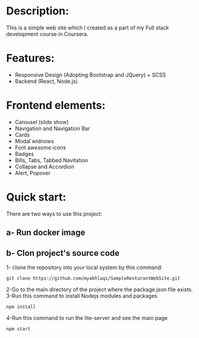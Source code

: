 # Description:
This is a simple web site which I created as a part of my Full stack development course in Coursera.

# Features:
* Responsive Design (Adopting Bootstrap and JQuery) + SCSS
* Backend (React, Node.js)

# Frontend elements:
* Carousel (slide show)
* Navigation and Navigation Bar
* Cards
* Modal widnows 
* Font awesome icons
* Badges
* Bills, Tabs, Tabbed Navitation
* Collapse and Accordion
* Alert, Popover

# Quick start:
There are two ways to use this project:
## a- Run docker image

## b- Clon project's source code
1- clone the repository into your local system by this command:
```
git clone https://github.com/myakhlaqi/SampleResturantWebSite.git
```
2-Go to the main directory of the project where the package.json file exists.
3-Run this command to install Nodejs modules and packages
```
npm install
```
4-Run this command to run the lite-server and see the main page
```
npm start
```


